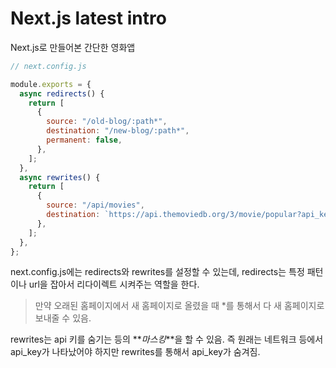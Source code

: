 # Next.js latest intro

Next.js로 만들어본 간단한 영화앱

```js
// next.config.js

module.exports = {
  async redirects() {
    return [
      {
        source: "/old-blog/:path*",
        destination: "/new-blog/:path*",
        permanent: false,
      },
    ];
  },
  async rewrites() {
    return [
      {
        source: "/api/movies",
        destination: `https://api.themoviedb.org/3/movie/popular?api_key=${API_KEY}`,
      },
    ];
  },
};
```

next.config.js에는 redirects와 rewrites를 설정할 수 있는데, redirects는 특정 패턴이나 url을 잡아서 리다이렉트 시켜주는 역할을 한다.

> 만약 오래된 홈페이지에서 새 홈페이지로 올렸을 때 \*를 통해서 다 새 홈페이지로 보내줄 수 있음.

rewrites는 api 키를 숨기는 등의 **_마스킹_**을 할 수 있음. 즉 원래는 네트워크 등에서 api_key가 나타났어야 하지만 rewrites를 통해서 api_key가 숨겨짐.
